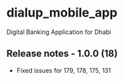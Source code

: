 # dialup_mobile_app

Digital Banking Application for Dhabi

## Release notes - 1.0.0 (18)

- Fixed issues for 179, 178, 175, 131
